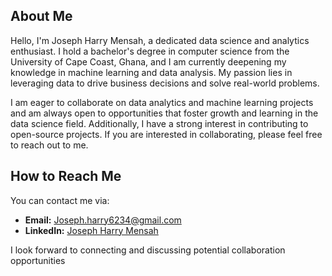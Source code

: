 
## About Me

Hello, I'm Joseph Harry Mensah, a dedicated data science and analytics enthusiast. I hold a bachelor's degree in computer science from the University of Cape Coast, Ghana, and I am currently deepening my knowledge in machine learning and data analysis. My passion lies in leveraging data to drive business decisions and solve real-world problems.

I am eager to collaborate on data analytics and machine learning projects and am always open to opportunities that foster growth and learning in the data science field. Additionally, I have a strong interest in contributing to open-source projects. If you are interested in collaborating, please feel free to reach out to me.

## How to Reach Me

You can contact me via:

- **Email:** [Joseph.harry6234@gmail.com](mailto:Joseph.harry6234@gmail.com)
- **LinkedIn:** [Joseph Harry Mensah](https://www.linkedin.com/in/joseph-harry-mensah/)

I look forward to connecting and discussing potential collaboration opportunities
